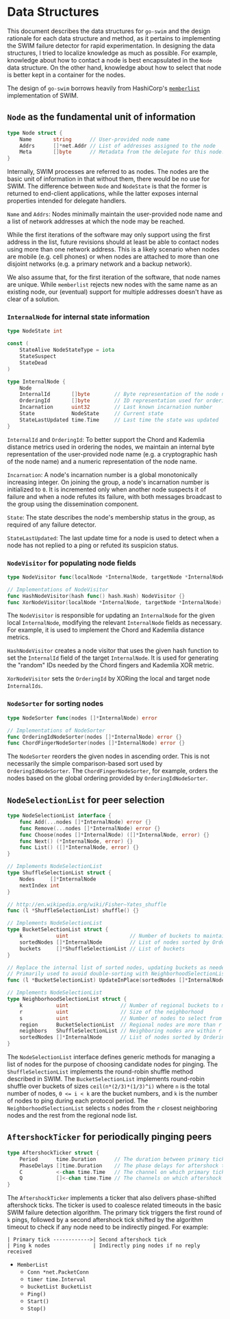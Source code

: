 # Data Structures

This document describes the data structures for `go-swim` and the design rationale for each data structure and method, as it pertains to implementing the SWIM failure detector for rapid experimentation. In designing the data structures, I tried to localize knowledge as much as possible. For example, knowledge about how to contact a node is best encapsulated in the `Node` data structure. On the other hand, knowledge about how to select that node is better kept in a container for the nodes.

The design of `go-swim` borrows heavily from HashiCorp's [`memberlist`][memberlist] implementation of SWIM.


## `Node` as the fundamental unit of information

```go
type Node struct {
    Name       string      // User-provided node name
    Addrs      []*net.Addr // List of addresses assigned to the node
    Meta       []byte      // Metadata from the delegate for this node.
}
```

Internally, SWIM processes are referred to as nodes. The nodes are the basic unit of information in that without them, there would be no use for SWIM. The difference between `Node` and `NodeState` is that the former is returned to end-client applications, while the latter exposes internal properties intended for delegate handlers.

`Name` and `Addrs`: Nodes minimally maintain the user-provided node name and a list of network addresses at which the node may be reached.

While the first iterations of the software may only support using the first address in the list, future revisions should at least be able to contact nodes using more than one network address. This is a likely scenario when nodes are mobile (e.g. cell phones) or when nodes are attached to more than one disjoint networks (e.g. a primary network and a backup network).

We also assume that, for the first iteration of the software, that node names are unique. While `memberlist` rejects new nodes with the same name as an existing node, our (eventual) support for multiple addresses doesn't have as clear of a solution.


### `InternalNode` for internal state information

```go
type NodeState int

const (
    StateAlive NodeStateType = iota
    StateSuspect
    StateDead
)

type InternalNode {
    Node
    InternalId       []byte        // Byte representation of the node name
    OrderingId       []byte        // ID representation used for ordering nodes
    Incarnation      uint32        // Last known incarnation number
    State            NodeState     // Current state
    StateLastUpdated time.Time     // Last time the state was updated
}
```

`InternalId` and `OrderingId`: To better support the Chord and Kademlia distance metrics used in ordering the nodes, we maintain an internal byte representation of the user-provided node name (e.g. a cryptographic hash of the node name) and a numeric representation of the node name.

`Incarnation`: A node's incarnation number is a global monotonically increasing integer. On joining the group, a node's incarnation number is initialized to `0`. It is incremented only when another node suspects it of failure and when a node refutes its failure, with both messages broadcast to the group using the dissemination component.

`State`: The state describes the node's membership status in the group, as required of any failure detector.

`StateLastUpdated`: The last update time for a node is used to detect when a node has not replied to a ping or refuted its suspicion status.


### `NodeVisitor` for populating node fields

```go
type NodeVisitor func(localNode *InternalNode, targetNode *InternalNode) (*InternalNode, error)

// Implementations of NodeVisitor
func HashNodeVisitor(hash func() hash.Hash) NodeVisitor {}
func XorNodeVisitor(localNode *InternalNode, targetNode *InternalNode) (*InternalNode, error) {}
```

The `NodeVisitor` is responsible for updating an `InternalNode` for the given local `InternalNode`, modifying the relevant `InternalNode` fields as necessary. For example, it is used to implement the Chord and Kademlia distance metrics.

`HashNodeVisitor` creates a node visitor that uses the given hash function to set the `InternalId` field of the target `InternalNode`. It is used for generating the "random" IDs needed by the Chord fingers and Kademlia XOR metric.

`XorNodeVisitor` sets the `OrderingId` by XORing the local and target node `InternalIds`.


### `NodeSorter` for sorting nodes

```go
type NodeSorter func(nodes []*InternalNode) error

// Implementations of NodeSorter
func OrderingIdNodeSorter(nodes []*InternalNode) error {}
func ChordFingerNodeSorter(nodes []*InternalNode) error {}
```

The `NodeSorter` reorders the given nodes in ascending order. This is not necessarily the simple comparison-based sort used by `OrderingIdNodeSorter`. The `ChordFingerNodeSorter`, for example, orders the nodes based on the global ordering provided by `OrderingIdNodeSorter`.


## `NodeSelectionList` for peer selection

```go
type NodeSelectionList interface {
    func Add(...nodes []*InternalNode) error {}
    func Remove(...nodes []*InternalNode) error {}
    func Choose(nodes []*InternalNode) ([]*InternalNode, error) {}
    func Next() (*InternalNode, error) {}
    func List() ([]*InternalNode, error) {}
}

// Implements NodeSelectionList
type ShuffleSelectionList struct {
    Nodes     []*InternalNode
    nextIndex int
}

// http://en.wikipedia.org/wiki/Fisher–Yates_shuffle
func (l *ShuffleSelectionList) shuffle() {}

// Implements NodeSelectionList
type BucketSelectionList struct {
    k           uint                    // Number of buckets to maintain
    sortedNodes []*InternalNode         // List of nodes sorted by OrderingId
    buckets     []*ShuffleSelectionList // List of buckets
}

// Replace the internal list of sorted nodes, updating buckets as needed.
// Primarily used to avoid double-sorting with NeighborhoodSelectionList.
func (l *BucketSelectionList) UpdateInPlace(sortedNodes []*InternalNode) error {}

// Implements NodeSelectionList
type NeighborhoodSelectionList struct {
    k           uint                 // Number of regional buckets to maintain
    r           uint                 // Size of the neighborhood
    s           uint                 // Number of nodes to select from the neighborhood
    region      BucketSelectionList  // Regional nodes are more than r nodes away
    neighbors   ShuffleSelectionList // Neighboring nodes are within r nodes distance
    sortedNodes []*InternalNode      // List of nodes sorted by OrderingId
}
```

The `NodeSelectionList` interface defines generic methods for managing a list of nodes for the purpose of choosing candidate nodes for pinging. The `ShuffleSelectionList` implements the round-robin shuffle method described in SWIM. The `BucketSelectionList` implements round-robin shuffle over buckets of sizes `ceil(n*(2/3)*(1/3)^i)` where `n` is the total number of nodes, `0 <= i < k` are the bucket numbers, and `k` is the number of nodes to ping during each protocol period. The `NeighborhoodSelectionList` selects `s` nodes from the `r` closest neighboring nodes and the rest from the regional node list.


## `AftershockTicker` for periodically pinging peers

```go
type AftershockTicker struct {
    Period      time.Duration      // The duration between primary ticks
    PhaseDelays []time.Duration    // The phase delays for aftershock ticks
    C           <-chan time.Time   // The channel on which primary ticks are delivered
    Q           []<-chan time.Time // The channels on which aftershock ticks are delivered
}
```

The `AftershockTicker` implements a ticker that also delivers phase-shifted aftershock ticks. The ticker is used to coalesce related timeouts in the basic SWIM failure detection algorithm. The primary tick triggers the first round of `k` pings, followed by a second aftershock tick shifted by the algorithm timeout to check if any node need to be indirectly pinged. For example:

```
| Primary tick ------------>| Second aftershock tick
| Ping k nodes              | Indirectly ping nodes if no reply received
```


- `MemberList`
    + `Conn *net.PacketConn`
    + `timer time.Interval`
    + `bucketList BucketList`
    + `Ping()`
    + `Start()`
    + `Stop()`


[memberlist]: https://github.com/hashicorp/memberlist
